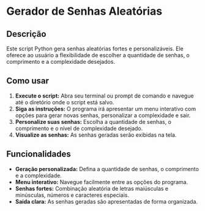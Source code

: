 # Gerador de Senhas Aleatórias

## Descrição
Este script Python gera senhas aleatórias fortes e personalizáveis. Ele oferece ao usuário a flexibilidade de escolher a quantidade de senhas, o comprimento e a complexidade desejados.

## Como usar
1. **Execute o script:** Abra seu terminal ou prompt de comando e navegue até o diretório onde o script está salvo.
2. **Siga as instruções:** O programa irá apresentar um menu interativo com opções para gerar novas senhas, personalizar a complexidade e sair.
3. **Personalize suas senhas:** Escolha a quantidade de senhas, o comprimento e o nível de complexidade desejado.
4. **Visualize as senhas:** As senhas geradas serão exibidas na tela.

## Funcionalidades
* **Geração personalizada:** Defina a quantidade de senhas, o comprimento e a complexidade.
* **Menu interativo:** Navegue facilmente entre as opções do programa.
* **Senhas fortes:** Combinação aleatória de letras maiúsculas e minúsculas, números e caracteres especiais.
* **Saída clara:** As senhas geradas são apresentadas de forma organizada.

